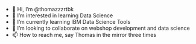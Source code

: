 - 👋 Hi, I’m @thomazzzrtbk
- 👀 I’m interested in learning Data Science
- 🌱 I’m currently learning IBM Data Science Tools
- 💞️ I’m looking to collaborate on webshop development and data science
- 📫 How to reach me, say Thomas in the mirror three times

<!---
thomazzzrtbk/thomazzzrtbk is a ✨ special ✨ repository because its `README.md` (this file) appears on your GitHub profile.
You can click the Preview link to take a look at your changes.
--->
